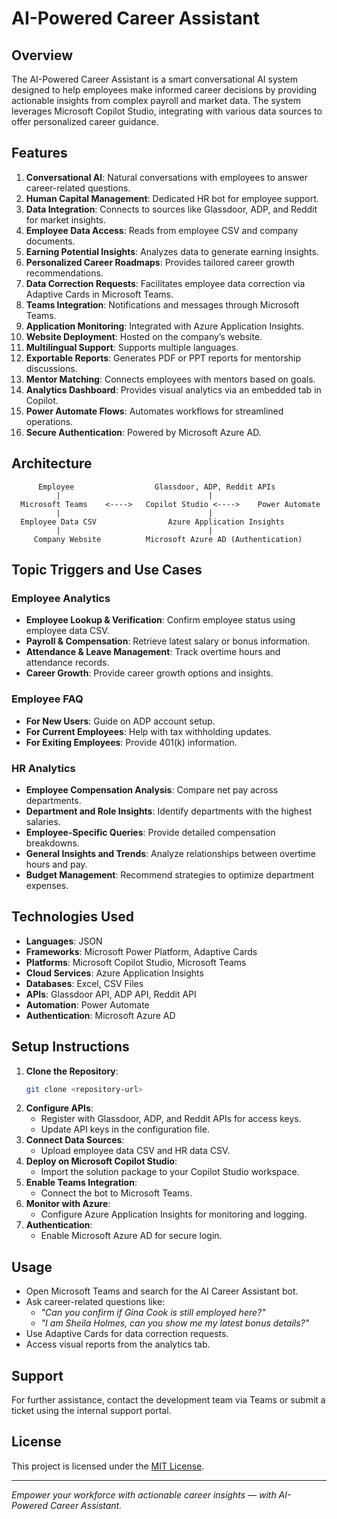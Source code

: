 # AI-Powered Career Assistant

## Overview
The AI-Powered Career Assistant is a smart conversational AI system designed to help employees make informed career decisions by providing actionable insights from complex payroll and market data. The system leverages Microsoft Copilot Studio, integrating with various data sources to offer personalized career guidance.

## Features
1. **Conversational AI**: Natural conversations with employees to answer career-related questions.
2. **Human Capital Management**: Dedicated HR bot for employee support.
3. **Data Integration**: Connects to sources like Glassdoor, ADP, and Reddit for market insights.
4. **Employee Data Access**: Reads from employee CSV and company documents.
5. **Earning Potential Insights**: Analyzes data to generate earning insights.
6. **Personalized Career Roadmaps**: Provides tailored career growth recommendations.
7. **Data Correction Requests**: Facilitates employee data correction via Adaptive Cards in Microsoft Teams.
8. **Teams Integration**: Notifications and messages through Microsoft Teams.
9. **Application Monitoring**: Integrated with Azure Application Insights.
10. **Website Deployment**: Hosted on the company’s website.
11. **Multilingual Support**: Supports multiple languages.
12. **Exportable Reports**: Generates PDF or PPT reports for mentorship discussions.
13. **Mentor Matching**: Connects employees with mentors based on goals.
14. **Analytics Dashboard**: Provides visual analytics via an embedded tab in Copilot.
15. **Power Automate Flows**: Automates workflows for streamlined operations.
16. **Secure Authentication**: Powered by Microsoft Azure AD.

## Architecture
```
      Employee                  Glassdoor, ADP, Reddit APIs
          |                                 |            
  Microsoft Teams    <---->   Copilot Studio <---->    Power Automate
          |                                 |            
  Employee Data CSV                Azure Application Insights
          |                                 |            
     Company Website          Microsoft Azure AD (Authentication)
```

## Topic Triggers and Use Cases
### **Employee Analytics**
- **Employee Lookup & Verification**: Confirm employee status using employee data CSV.
- **Payroll & Compensation**: Retrieve latest salary or bonus information.
- **Attendance & Leave Management**: Track overtime hours and attendance records.
- **Career Growth**: Provide career growth options and insights.

### **Employee FAQ**
- **For New Users**: Guide on ADP account setup.
- **For Current Employees**: Help with tax withholding updates.
- **For Exiting Employees**: Provide 401(k) information.

### **HR Analytics**
- **Employee Compensation Analysis**: Compare net pay across departments.
- **Department and Role Insights**: Identify departments with the highest salaries.
- **Employee-Specific Queries**: Provide detailed compensation breakdowns.
- **General Insights and Trends**: Analyze relationships between overtime hours and pay.
- **Budget Management**: Recommend strategies to optimize department expenses.

## Technologies Used
- **Languages**: JSON
- **Frameworks**: Microsoft Power Platform, Adaptive Cards
- **Platforms**: Microsoft Copilot Studio, Microsoft Teams
- **Cloud Services**: Azure Application Insights
- **Databases**: Excel, CSV Files
- **APIs**: Glassdoor API, ADP API, Reddit API
- **Automation**: Power Automate
- **Authentication**: Microsoft Azure AD

## Setup Instructions
1. **Clone the Repository**:
    ```bash
    git clone <repository-url>
    ```
2. **Configure APIs**:
    - Register with Glassdoor, ADP, and Reddit APIs for access keys.
    - Update API keys in the configuration file.
3. **Connect Data Sources**:
    - Upload employee data CSV and HR data CSV.
4. **Deploy on Microsoft Copilot Studio**:
    - Import the solution package to your Copilot Studio workspace.
5. **Enable Teams Integration**:
    - Connect the bot to Microsoft Teams.
6. **Monitor with Azure**:
    - Configure Azure Application Insights for monitoring and logging.
7. **Authentication**:
    - Enable Microsoft Azure AD for secure login.

## Usage
- Open Microsoft Teams and search for the AI Career Assistant bot.
- Ask career-related questions like:
  - *"Can you confirm if Gina Cook is still employed here?"*
  - *"I am Sheila Holmes, can you show me my latest bonus details?"*
- Use Adaptive Cards for data correction requests.
- Access visual reports from the analytics tab.

## Support
For further assistance, contact the development team via Teams or submit a ticket using the internal support portal.

## License
This project is licensed under the [MIT License](LICENSE).

---
*Empower your workforce with actionable career insights — with AI-Powered Career Assistant.*

